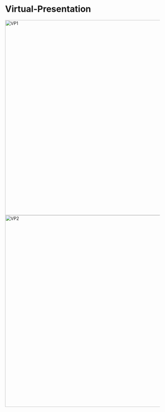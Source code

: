 # Virtual-Presentation

<img width="635" alt="VP1" src="https://user-images.githubusercontent.com/67221447/228813261-b48c7ca3-2bb8-481b-802d-f3e8b680c211.png">
<img width="624" alt="VP2" src="https://user-images.githubusercontent.com/67221447/228813279-a0bb203e-ad42-4b6e-b396-5fc854e31343.png">
